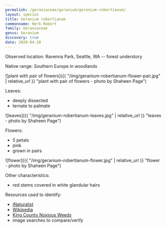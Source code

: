 ```yaml
---
permalink: /geraniaceae/geranium/geranium-robertianum/
layout: species
title: Geranium robertianum
commonname: Herb Robert
family: Geraniaceae
genus: Geranium
discovery: true
date: 2020-04-20
---
```


Observed location: Ravenna Park, Seattle, WA -- forest understory

Native range: Southern Europe in woodlands

![plant with pair of flowers]({{ "/img/geranium-robertianum-flower-pair.jpg" | relative_url }} "plant with pair of flowers - photo by Shaheen Page")

Leaves:
  - deeply dissected
  - ternate to palmate

![leaves]({{ "/img/geranium-robertianum-leaves.jpg" | relative_url }} "leaves - photo by Shaheen Page")

Flowers:
  - 5 petals
  - pink
  - grown in pairs

![flower]({{ "/img/geranium-robertianum-flower.jpg" | relative_url }} "flower - photo by Shaheen Page")

Other characteristics:
  - red stems covered in white glandular hairs

Resources used to identify:
  - [iNaturalist](https://www.inaturalist.org/taxa/55925-Geranium-robertianum)
  - [Wikipedia](https://en.wikipedia.org/wiki/Geranium_robertianum)
  - [King County Noxious Weeds](https://www.kingcounty.gov/services/environment/animals-and-plants/noxious-weeds/weed-identification/herb-robert.aspx)
  - image searches to compare/verify

